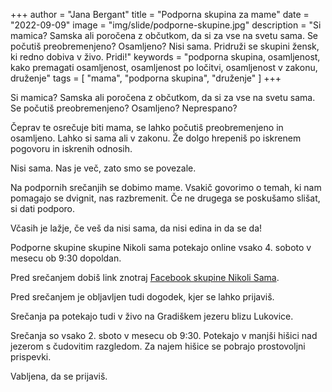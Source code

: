 +++
author = "Jana Bergant"
title = "Podporna skupina za mame"
date = "2022-09-09"
image = "img/slide/podporne-skupine.jpg"
description = "Si mamica? Samska ali poročena z občutkom, da si za vse na svetu sama. Se počutiš preobremenjeno? Osamljeno? Nisi sama. Pridruži se skupini žensk, ki redno dobiva v živo. Pridi!"
keywords = "podporna skupina, osamljenost, kako premagati osamljenost, osamljenost po ločitvi, osamljenost v zakonu, druženje"
tags = [
    "mama",
    "podporna skupina",
    "druženje"
]
+++

Si mamica? Samska ali poročena z občutkom, da si za vse na svetu sama. Se počutiš preobremenjeno? Osamljeno? Neprespano?

Čeprav te osrečuje biti mama, se lahko počutiš preobremenjeno in osamljeno. Lahko si sama ali v zakonu. Že dolgo hrepeniš po iskrenem pogovoru in iskrenih odnosih.

Nisi sama. Nas je več, zato smo se povezale.

Na podpornih srečanjih se dobimo mame. Vsakič govorimo o temah, ki nam pomagajo se dvignit, nas razbremenit. Če ne drugega se poskušamo slišat, si dati podporo.

Včasih je lažje, če veš da nisi sama, da nisi edina in da se da!


Podporne skupine skupine Nikoli sama potekajo online vsako 4. soboto v mesecu ob 9:30 dopoldan.

Pred srečanjem dobiš link znotraj [Facebook skupine Nikoli Sama](https://www.facebook.com/groups/467001988199005).

Pred srečanjem je obljavljen tudi dogodek, kjer se lahko prijaviš.

Srečanja pa potekajo tudi v živo na Gradiškem jezeru blizu Lukovice.

Srečanja so vsako 2. sboto v mesecu ob 9:30. Potekajo v manjši hišici nad jezerom s čudovitim razgledom. Za najem hišice se pobrajo prostovoljni prispevki.

Vabljena, da se prijaviš.